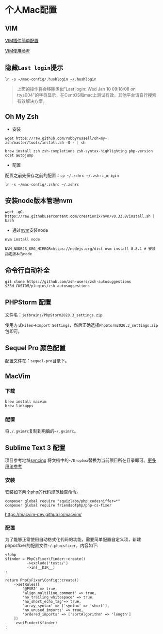 # 个人Mac配置

## VIM

[VIM插件简单配置](.vim/README.md)

[VIM使用参考](vim.md)

## 隐藏`Last login`提示


```
ln -s ~/mac-config/.hushlogin ~/.hushlogin
```
> 上面的操作将会移除类似"Last login: Wed Jan 10 09:18:08 on ttys004"的字符显示，在CentOS和mac上测试有效，其他平台请自行搜索有效解决方案。

## Oh My Zsh

* 安装

```
wget https://raw.github.com/robbyrussell/oh-my-zsh/master/tools/install.sh -O - | sh

brew install zsh zsh-completions zsh-syntax-highlighting php-version ccat autojump
```

* 配置

配置之前先保存之前的配置：`cp ~/.zshrc ~/.zshrc_origin`

```
ln -s ~/mac-config/.zshrc ~/.zshrc
```

## 安装node版本管理nvm

```
wget -qO- https://raw.githubusercontent.com/creationix/nvm/v0.33.8/install.sh | bash
```

* 通过[nvm](https://github.com/creationix/nvm)安装node

```
nvm install node

NVM_NODEJS_ORG_MIRROR=https://nodejs.org/dist nvm install 8.8.1 # 安装指定版本的node
```


## 命令行自动补全


```
git clone https://github.com/zsh-users/zsh-autosuggestions $ZSH_CUSTOM/plugins/zsh-autosuggestions
```


## PHPStorm 配置

文件名：`jetbrains/PhpStorm2020.3_settings.zip`

使用方式`Files`->`Import Settings`，然后正确选择`PhpStorm2020.3_settings.zip`包即可。

## Sequel Pro 颜色配置

配置文件在：`sequel-pro`目录下。

## MacVim

### 下载
```bash
brew install macvim
brew linkapps
```

### 配置
将`./.gvimrc`复制到电脑的`~/.gvimrc`。

## Sublime Text 3 配置

项目参考地址[syncing](https://packagecontrol.io/docs/syncing)
将文档中的`~/Dropbox`替换为当前项目所在目录即可。[更多用法参考](https://github.com/curder/blog/blob/master/tools/sublime/README.md) 

### 安装

安装如下两个php的代码规范检查命令。

```
composer global require "squizlabs/php_codesniffer=*"
composer global require friendsofphp/php-cs-fixer
```

https://macvim-dev.github.io/macvim/

### 配置
为了能够正常使用自动格式化代码的功能，需要简单配置自定义项，新建phpcsfixer的配置文件`~/.phpcsfixer`，内容如下:
```
<?php
$finder = PhpCsFixer\Finder::create()
          ->exclude('tests/')
          ->in(__DIR__)
;

return PhpCsFixer\Config::create()
    ->setRules([
        '@PSR2' => true,
        'align_multiline_comment' => true,
        'no_trailing_whitespace' => true,
        'no_short_echo_tag'=> true,
        'array_syntax' => ['syntax' => 'short'],
        'no_unused_imports' => true,
        'ordered_imports' => ['sortAlgorithm' => 'length']
    ])
    ->setFinder($finder)
;
```

